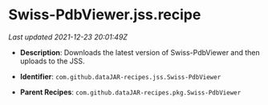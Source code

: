 # Swiss-PdbViewer.jss.recipe

_Last updated 2021-12-23 20:01:49Z_

- **Description**: Downloads the latest version of Swiss-PdbViewer and then uploads to the JSS.

- **Identifier**: `com.github.dataJAR-recipes.jss.Swiss-PdbViewer`

- **Parent Recipes**: `com.github.dataJAR-recipes.pkg.Swiss-PdbViewer`
